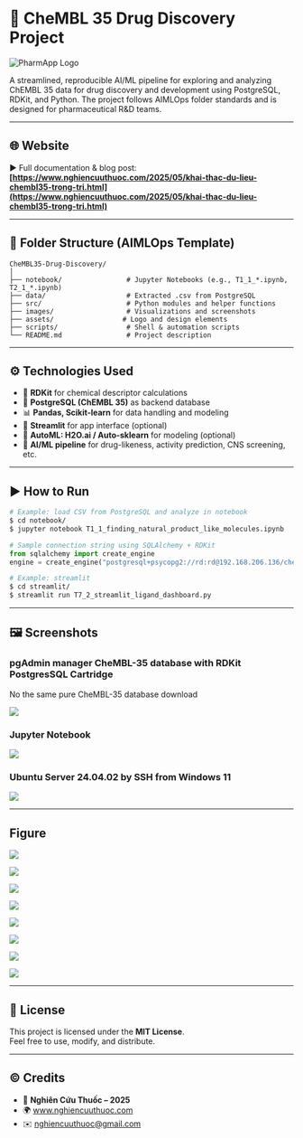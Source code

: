 # 🔬 CheMBL 35 Drug Discovery Project

![PharmApp Logo](https://raw.githubusercontent.com/nghiencuuthuoc/PharmApp/refs/heads/master/images/PharmApp-logo.png)

A streamlined, reproducible AI/ML pipeline for exploring and analyzing ChEMBL 35 data for drug discovery and development using PostgreSQL, RDKit, and Python. The project follows AIMLOps folder standards and is designed for pharmaceutical R&D teams.

---

## 🌐 Website

▶️ Full documentation & blog post:  
**[https://www.nghiencuuthuoc.com/2025/05/khai-thac-du-lieu-chembl35-trong-tri.html](https://www.nghiencuuthuoc.com/2025/05/khai-thac-du-lieu-chembl35-trong-tri.html)**

---

## 📁 Folder Structure (AIMLOps Template)

```
CheMBL35-Drug-Discovery/
│
├── notebook/                # Jupyter Notebooks (e.g., T1_1_*.ipynb, T2_1_*.ipynb)
├── data/                    # Extracted .csv from PostgreSQL
├── src/                     # Python modules and helper functions
├── images/                  # Visualizations and screenshots
├── assets/                 # Logo and design elements
├── scripts/                 # Shell & automation scripts
└── README.md                # Project description
```

---

## ⚙️ Technologies Used

- 🧪 **RDKit** for chemical descriptor calculations
- 🧬 **PostgreSQL (ChEMBL 35)** as backend database
- 📊 **Pandas, Scikit-learn** for data handling and modeling
- 🚀 **Streamlit** for app interface (optional)
- 🔁 **AutoML: H2O.ai / Auto-sklearn** for modeling (optional)
- 🧠 **AI/ML pipeline** for drug-likeness, activity prediction, CNS screening, etc.

---

## ▶️ How to Run

```bash
# Example: load CSV from PostgreSQL and analyze in notebook
$ cd notebook/
$ jupyter notebook T1_1_finding_natural_product_like_molecules.ipynb
```

```python
# Sample connection string using SQLAlchemy + RDKit
from sqlalchemy import create_engine
engine = create_engine("postgresql+psycopg2://rd:rd@192.168.206.136/chembl_35")
```

```bash
# Example: streamlit
$ cd streamlit/
$ streamlit run T7_2_streamlit_ligand_dashboard.py
```

---

## 🖼 Screenshots

### pgAdmin manager CheMBL-35 database with RDKit PostgresSQL Cartridge
No the same pure CheMBL-35 database download 

![](screenshots/1.png)

### Jupyter Notebook

![](screenshots/2.png)

### Ubuntu Server 24.04.02 by SSH from Windows 11

![](screenshots/3.png)

---

## Figure

![](images/T4_dist_MolWt.png)

![](images/T4_overlay_HAcceptors.png)

![](images/T4_overlay_HDonors.png)

![](images/T4_overlay_LogP.png)

![](images/T4_overlay_MolWt.png)

![](images/T4_dist_HAcceptors.png)

![](images/T4_dist_HDonors.png)

![](images/T4_dist_LogP.png)

---

## 📄 License

This project is licensed under the **MIT License**.  
Feel free to use, modify, and distribute.

---

## ©️ Credits

- 📌 **Nghiên Cứu Thuốc – 2025**
- 🌍 www.nghiencuuthuoc.com
- ✉️ nghiencuuthuoc@gmail.com
